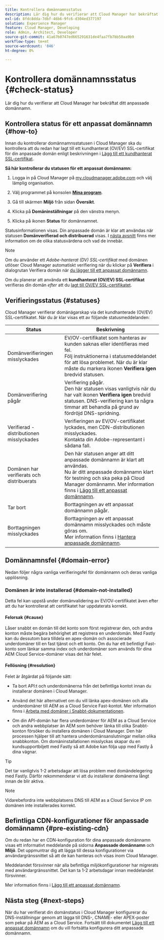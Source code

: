 ```yaml
---
title: Kontrollera domännamnsstatus
description: Lär dig hur du verifierar att Cloud Manager har bekräftat ditt anpassade domännamn.
exl-id: 8fdc8dda-7dbf-46b6-9fc6-d304ed377197
solution: Experience Manager
feature: Cloud Manager, Developing
role: Admin, Architect, Developer
source-git-commit: 41a67b0747ed665291631de4faa7fb7bb50aa9b9
workflow-type: tm+mt
source-wordcount: '846'
ht-degree: 0%

---
```



# Kontrollera domännamnsstatus {#check-status}

Lär dig hur du verifierar att Cloud Manager har bekräftat ditt anpassade domännamn.

## Kontrollera status för ett anpassat domännamn {#how-to}

Innan du kontrollerar domännamnsstatusen i Cloud Manager ska du kontrollera att du redan har lagt till ett kundhanterat (OV/EV) SSL-certifikat för din anpassade domän enligt beskrivningen i [Lägg till ett kundhanterat SSL-certifikat](/help/implementing/cloud-manager/managing-ssl-certifications/add-ssl-certificate.md##add-customer-managed-ssl-cert).

**Så här kontrollerar du statusen för ett anpassat domännamn:**

1. Logga in på Cloud Manager på [my.cloudmanager.adobe.com](https://my.cloudmanager.adobe.com/) och välj lämplig organisation.

1. Välj programmet på konsolen **[Mina program](/help/implementing/cloud-manager/navigation.md#my-programs)**.

1. Gå till skärmen **Miljö** från sidan **Översikt**.

1. Klicka på **Domäninställningar** på den vänstra menyn.

1. Klicka på ikonen **Status** för domännamnet.

Statusinformationen visas. Din anpassade domän är klar att användas när statusen **Domänverifierad och distribuerad** visas. I [nästa avsnitt](#statuses) finns mer information om de olika statusvärdena och vad de innebär.

>[!NOTE]
>
>Om du använder ett *Adobe-hanterat (DV) SSL-certifikat* med domänen utlöser Cloud Manager automatiskt verifiering när du klickar på **Verifiera** i dialogrutan Verifiera domän när [du lägger till ett anpassat domännamn](/help/implementing/cloud-manager/custom-domain-names/add-custom-domain-name.md).
>
>Om du planerar att använda ett **kundhanterat (OV/EV) SSL-certifikat** verifieras din domän *efter* att du [lagt till OV/EV SSL-certifikatet](/help/implementing/cloud-manager/managing-ssl-certifications/add-ssl-certificate.md).


## Verifieringsstatus {#statuses}

Cloud Manager verifierar domänägarskap via det kundhanterade (OV/EV) SSL-certifikatet. När du är klar visas ett av följande statusmeddelanden:

| Status | Beskrivning |
| --- | --- |
| Domänverifieringen misslyckades | EV/OV-certifikatet som hanteras av kunden saknas eller identifieras med fel.<br> Följ instruktionerna i statusmeddelandet för att lösa problemet. När du är klar måste du markera ikonen **Verifiera igen** bredvid statusen. |
| Domänverifiering pågår | Verifiering pågår.<br>Den här statusen visas vanligtvis när du har valt ikonen **Verifiera igen** bredvid statusen. DNS-verifiering kan ta några timmar att behandla på grund av fördröjd DNS-spridning. |
| Verifierad - distributionen misslyckades | Verifieringen av EV/OV-certifikatet lyckades, men CDN-distributionen misslyckades.<br>Kontakta din Adobe-representant i sådana fall. |
| Domänen har verifierats och distribuerats | Den här statusen anger att ditt anpassade domännamn är klart att användas.<br>Nu är ditt anpassade domännamn klart för testning och ska peka på Cloud Manager domännamn. Mer information finns i [Lägg till ett anpassat domännamn](/help/implementing/cloud-manager/custom-domain-names/add-custom-domain-name.md). |
| Tar bort | Borttagningen av ett anpassat domännamn pågår. |
| Borttagningen misslyckades | Borttagningen av ett anpassat domännamn misslyckades och måste göras om.<br>Mer information finns i [Hantera anpassade domännamn](/help/implementing/cloud-manager/custom-domain-names/managing-custom-domain-names.md). |


## Domännamnsfel {#domain-error}

Nedan följer några vanliga verifieringsfel för domännamn och deras vanliga upplösning.

### Domänen är inte installerad {#domain-not-installed}

Detta fel kan uppstå under domänvalidering av EV/OV-certifikatet även efter att du har kontrollerat att certifikatet har uppdaterats korrekt.

#### Felorsak {#cause}

Låser snabbt en domän till det konto som först registrerar den, och andra konton måste begära behörighet att registrera en underdomän. Med Fastly kan du dessutom bara tilldela en apex-domän och associerade underdomäner till en fast tjänst och ett konto. Om du har ett befintligt Fast-konto som länkar samma index och underdomäner som används för dina AEM Cloud Service-domäner visas det här felet.

#### Fellösning {#resolution}

Felet är åtgärdat på följande sätt:

* Ta bort API:t och underdomänerna från det befintliga kontot innan du installerar domänen i Cloud Manager.

* Använd det här alternativet om du vill länka apex-domänen och alla underdomäner till AEM as a Cloud Service Fast-kontot. Mer information finns i [Arbeta med domäner i Snabbt-dokumentationen](https://docs.fastly.com/en/guides/working-with-domains).

* Om din API-domän har flera underdomäner för AEM as a Cloud Service och andra webbplatser än AEM som behöver länka till olika Snabbt-konton försöker du installera domänen i Cloud Manager. Den här processen hjälper till att hantera underdomänsanslutningar mellan olika snabbkonton. Om domäninstallationen misslyckas skapar du en kundsupportbiljett med Fastly så att Adobe kan följa upp med Fastly å dina vägnar.

>[!TIP]
>
>Det tar vanligtvis 1-2 arbetsdagar att lösa problem med domändelegering med Fastly. Därför rekommenderar vi att du installerar domänerna långt innan de blir aktiva.

>[!NOTE]
>
>Vidarebefordra inte webbplatsens DNS till AEM as a Cloud Service IP om domänen inte installerades korrekt.

## Befintliga CDN-konfigurationer för anpassade domännamn {#pre-existing-cdn}

Om du redan har en CDN-konfiguration för dina anpassade domännamn visas ett informativt meddelande på sidorna **Anpassade domännamn** och **Miljö**. Det uppmuntrar dig att lägga till dessa konfigurationer via användargränssnittet så att de kan hanteras och visas inom Cloud Manager.

Meddelandet försvinner när alla befintliga miljökonfigurationer har migrerats med användargränssnittet. Det kan ta 1-2 arbetsdagar innan meddelandet försvinner.

Mer information finns i [Lägg till ett anpassat domännamn](/help/implementing/cloud-manager/custom-domain-names/add-custom-domain-name.md).

## Nästa steg {#next-steps}

När du har verifierat din domänstatus i Cloud Manager konfigurerar du DNS-inställningar genom att lägga till DNS-, CNAME- eller APEX-poster som pekar på AEM as a Cloud Service. Fortsätt till dokumentet [Lägg till ett anpassat domännamn](/help/implementing/cloud-manager/custom-domain-names/add-custom-domain-name.md) om du vill fortsätta konfigurera ditt anpassade domännamn.
